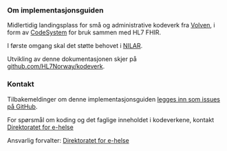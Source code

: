 ### Om implementasjonsguiden

Midlertidig landingsplass for små og administrative kodeverk fra [Volven](https://volven.no), i form av [CodeSystem](https://www.hl7.org/fhir/codesystem.html) for bruk sammen med HL7 FHIR. 

I første omgang skal det støtte behovet i [NILAR](https://github.com/HL7Norway/NILAR).

Utvikling av denne dokumentasjonen skjer på [github.com/HL7Norway/kodeverk](https://github.com/HL7Norway/kodeverk).

### Kontakt
Tilbakemeldinger om denne implementasjonsguiden [legges inn som issues på GitHub](https://github.com/HL7Norway/kodeverk/issues). 

For spørsmål om koding og det faglige inneholdet i kodeverkene, kontakt [Direktoratet for e-helse](https://www.ehelse.no/kodeverk/kontaktinformasjon)

Ansvarlig forvalter: [Direktoratet for e-helse](https://www.ehelse.no)

